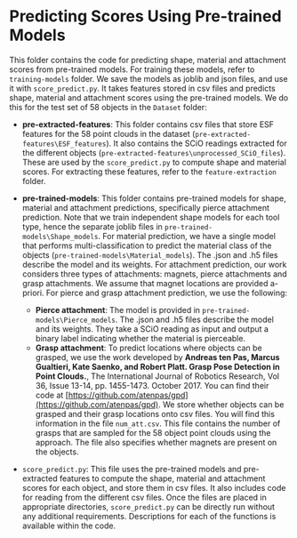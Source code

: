 # Predicting Scores Using Pre-trained Models

This folder contains the code for predicting shape, material and attachment scores from pre-trained models. For training these models, refer to `training-models` folder. We save the models as joblib and json files, and use it with `score_predict.py`. It takes features stored in csv files and predicts shape, material and attachment scores using the pre-trained models. We do this for the test set of 58 objects in the `Dataset` folder:

- **pre-extracted-features**: This folder contains csv files that store ESF features for the 58 point clouds in the dataset (`pre-extracted-features\ESF_features`). It also contains the SCiO readings extracted for the different objects (`pre-extracted-features\unprocessed_SCiO_files`). These are used by the `score_predict.py` to compute shape and material scores. For extracting these features, refer to the `feature-extraction` folder. 

- **pre-trained-models**: This folder contains pre-trained models for shape, material and attachment predictions, specifically pierce attachment prediction. Note that we train independent shape models for each tool type, hence the separate joblib files in `pre-trained-models\Shape_models`. For material prediction, we have a single model that performs multi-classification to predict the material class of the objects (`pre-trained-models\Material_models`). The .json and .h5 files describe the model and its weights. For attachment prediction, our work considers three types of attachments: magnets, pierce attachments and grasp attachments. We assume that magnet locations are provided a-priori. For pierce and grasp attachment prediction, we use the following:
  - **Pierce attachment**: The model is provided in `pre-trained-models\Pierce_models`. The .json and .h5 files describe the model and its weights. They take a SCiO reading as input and output a binary label indicating whether the material is pierceable. 
  - **Grasp attachment**: To predict locations where objects can be grasped, we use the work developed by **Andreas ten Pas, Marcus Gualtieri, Kate Saenko, and Robert Platt. Grasp Pose Detection in Point Clouds.**, The International Journal of Robotics Research, Vol 36, Issue 13-14, pp. 1455-1473. October 2017. You can find their code at [https://github.com/atenpas/gpd](https://github.com/atenpas/gpd). We store whether objects can be grasped and their grasp locations onto csv files. You will find this information in the file `num_att.csv`. This file contains the number of grasps that are sampled for the 58 object point clouds using the approach. The file also specifies whether magnets are present on the objects. 
  
 - `score_predict.py`: This file uses the pre-trained models and pre-extracted features to compute the shape, material and attachment scores for each object, and store them in csv files. It also includes code for reading from the different csv files. Once the files are placed in appropriate directories, `score_predict.py` can be directly run without any additional requirements. Descriptions for each of the functions is available within the code. 
 
 
 
 
